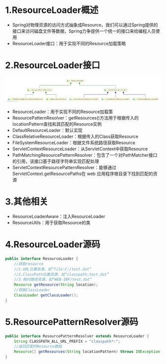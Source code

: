 # 1.ResourceLoader概述
- Spring对物理资源的访问方式抽象成Resource，我们可以通过Spring提供的接口来访问磁盘文件等数据，Spring力争提供一个统一的接口来给编程人员使用
- ResourceLoader接口：用于实现不同的Resource加载策略

# 2.ResourceLoader接口
![](img/ResourceLoader.jpg)
- ResourceLoader：用于实现不同的Resource加载策
- ResourcePatternResolver：getResources()方法用于根据传入的locationPattern查找和其匹配的Resource实例
- DefaultResourceLoader：默认实现
- ClassRelativeResourceLoader：根据传入的Class获取Resource
- FileSystemResourceLoader：根据文件系统路径获取Resource
- ServletContextResourceLoader：从ServletContext中获取Resource
- PathMatchingResourcePatternResolver：包含了一个对PathMatcher接口的引用，该接口基于路径字符串实现匹配处理
- ServletContextResourcePatternResolver：能够通过ServletContext.getResourcePaths在 web 应用程序根目录下找到匹配的资源

# 3.其他相关
- ResourceLoaderAware：注入ResourceLoader
- ResourceUtils：用于获取Resource的类

# 4.ResourceLoader源码
```java
public interface ResourceLoader {
    //获取resource
    //1.URL位置资源，如”file:C:/test.dat”
    //2.ClassPath位置资源，如”classpath:test.dat”
    //3.相对路径资源，如”WEB-INF/test.dat”
	Resource getResource(String location);
    //获取ClassLoader
	ClassLoader getClassLoader();
}
```

# 5.ResourcePatternResolver源码
```java
public interface ResourcePatternResolver extends ResourceLoader {
    String CLASSPATH_ALL_URL_PREFIX = "classpath*:";
    //返回匹配的Resource数组
    Resource[] getResources(String locationPattern) throws IOException;
}
```


